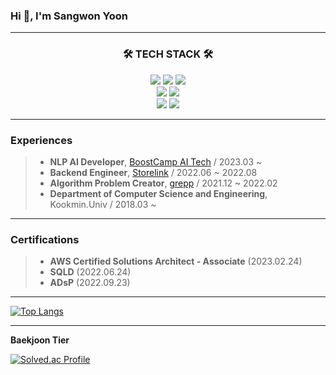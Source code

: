 ### Hi 👋, I'm Sangwon Yoon

---

<h3 align="center">🛠 TECH STACK 🛠</h3>
<p align="center">
    <img src="https://img.shields.io/badge/Kotlin-7F52FF?style=flat&logo=Kotlin&logoColor=white"/>
    <img src="https://img.shields.io/badge/Python-3776AB?style=flat&logo=Python&logoColor=white"/>
    <img src="https://img.shields.io/badge/C++-00599C?style=flat&logo=c%2B%2B&logoColor=white"/>
    <br/>
    <img src="https://img.shields.io/badge/Spring Boot-6DB33F?style=flat&logo=Spring Boot&logoColor=white"/>
    <img src="https://img.shields.io/badge/Android-3DDC84?style=flat&logo=Android&logoColor=white"/>
    <br/>
    <img src="https://img.shields.io/badge/AWS-232F3E?style=flat&logo=Amazon AWS&logoColor=white"/>
    <img src="https://img.shields.io/badge/Docker-2496ED?style=flat&logo=Docker&logoColor=white"/>
    
---

### Experiences
> * __NLP AI Developer__, [BoostCamp AI Tech](https://boostcamp.connect.or.kr/) / 2023.03 ~
> * __Backend Engineer__, [Storelink](https://storelink.io/#/pages/home) / 2022.06 ~ 2022.08
> * __Algorithm Problem Creator__, [grepp](https://www.grepp.co/) / 2021.12 ~ 2022.02
> * __Department of Computer Science and Engineering__, Kookmin.Univ / 2018.03 ~

---
    
### Certifications
> * __AWS Certified Solutions Architect - Associate__ (2023.02.24)
> * __SQLD__ (2022.06.24)
> * __ADsP__ (2022.09.23)
    
----

[![Top Langs](https://github-readme-stats.vercel.app/api/top-langs/?username=SangwonYoon&layout=compact)](https://github.com/SangwonYoon/github-readme-stats)

---

<b> Baekjoon Tier </b>

[![Solved.ac Profile](http://mazassumnida.wtf/api/v2/generate_badge?boj=iandr0805)](https://solved.ac/iandr0805/)
